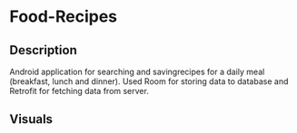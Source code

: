 # Food-Recipes

## Description

Android application for searching and savingrecipes for a daily meal (breakfast, lunch and dinner). 
Used Room for storing data to database and Retrofit for fetching data from server.

## Visuals
